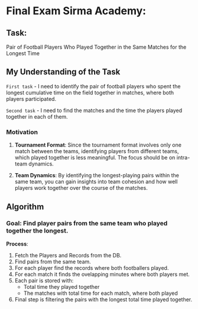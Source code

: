 # Final Exam Sirma Academy: 

## Task: 

Pair of Football Players Who Played Together in the Same Matches for the Longest Time

## My Understanding of the Task

`First task` - I need to identify the pair of football players who spent the longest cumulative time on the field together in matches, where both players participated.

`Second task` - I need to find the matches and the time the players played together in each of them. 

### Motivation

1. **Tournament Format**: Since the tournament format involves only one match between the teams, identifying players from different teams, which played together is less meaningful. The focus should be on intra-team dynamics.

2. **Team Dynamics**: By identifying the longest-playing pairs within the same team, you can gain insights into team cohesion and how well players work together over the course of the matches.

## Algorithm

### Goal: Find player pairs from the same team who played together the longest.

**Process**:

1. Fetch the Players and Records from the DB.
2. Find pairs from the same team.
3. For each player find the records where both footballers played.
4. For each match it finds the ovelapping minutes where both players met.
5. Each pair is stored with:
    * Total time they played together
    * The matches with total time for each match, where both played
6. Final step is filtering the pairs with the longest total time played together.
